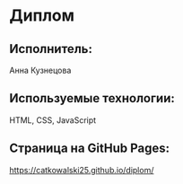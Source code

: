 # Диплом 
## Исполнитель: 
Анна Кузнецова

## Используемые технологии:
HTML, CSS, JavaScript

## Страница на GitHub Pages:
https://catkowalski25.github.io/diplom/
